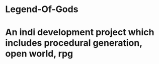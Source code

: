 # Legend-Of-Gods
# An indi development project which includes procedural generation, open world, rpg
